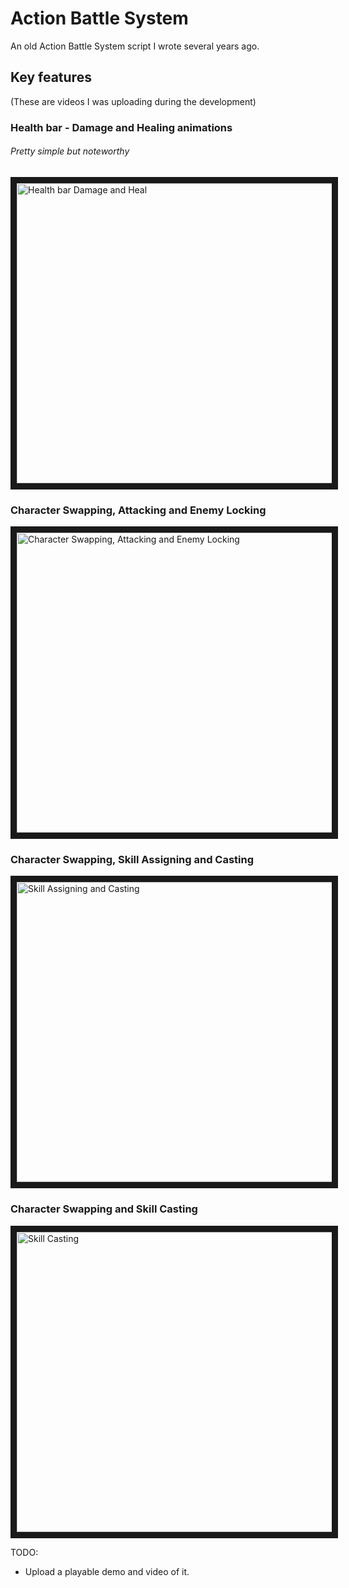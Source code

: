 # Action Battle System

An old Action Battle System script I wrote several years ago.

## Key features
(These are videos I was uploading during the development)
### Health bar - Damage and Healing animations
###### Pretty simple but noteworthy
<a href="http://www.youtube.com/watch?feature=player_embedded&v=lhzWLJMbRd4
" target="_blank"><img src="http://img.youtube.com/vi/lhzWLJMbRd4/0.jpg" 
alt="Health bar Damage and Heal" width="640" height="480" border="10" /></a>

### Character Swapping, Attacking and Enemy Locking
<a href="http://www.youtube.com/watch?feature=player_embedded&v=G516ov1C-MU
" target="_blank"><img src="http://img.youtube.com/vi/G516ov1C-MU/0.jpg" 
alt="Character Swapping, Attacking and Enemy Locking" width="640" height="480" border="10" /></a>

### Character Swapping, Skill Assigning and Casting
<a href="http://www.youtube.com/watch?feature=player_embedded&v=5cP_FsfY_Rs
" target="_blank"><img src="http://img.youtube.com/vi/5cP_FsfY_Rs/0.jpg" 
alt="Skill Assigning and Casting" width="640" height="480" border="10" /></a>

### Character Swapping and Skill Casting
<a href="http://www.youtube.com/watch?feature=player_embedded&v=Si-fjO02wQA
" target="_blank"><img src="http://img.youtube.com/vi/Si-fjO02wQA/0.jpg" 
alt="Skill Casting" width="640" height="480" border="10" /></a>

TODO:
* Upload a playable demo and video of it.

